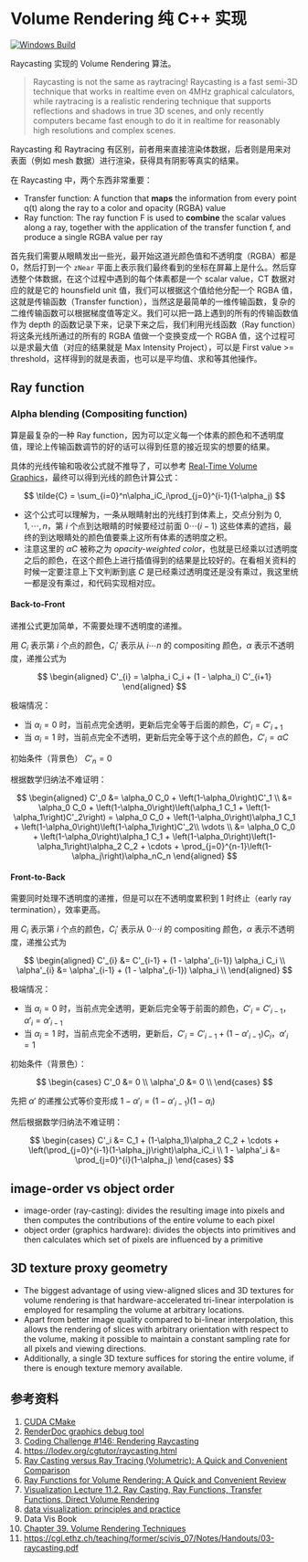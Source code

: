 # Volume Rendering 纯 C++ 实现

[![Windows Build](https://github.com/upupming/volume-rendering/actions/workflows/windows.yml/badge.svg)](https://github.com/upupming/volume-rendering/actions/workflows/windows.yml)

Raycasting 实现的 Volume Rendering 算法。

> Raycasting is not the same as raytracing! Raycasting is a fast semi-3D technique that works in realtime even on 4MHz graphical calculators, while raytracing is a realistic rendering technique that supports reflections and shadows in true 3D scenes, and only recently computers became fast enough to do it in realtime for reasonably high resolutions and complex scenes.

Raycasting 和 Raytracing 有区别，前者用来直接渲染体数据，后者则是用来对表面（例如 mesh 数据）进行渲染，获得具有阴影等真实的结果。

在 Raycasting 中，两个东西非常重要：

- Transfer function: A function that **maps** the information from every point q(t) along the ray to a color and opacity (RGBA) value
- Ray function: The ray function F is used to **combine** the scalar values along a ray, together with the application of the transfer function f, and produce a single RGBA value per ray

首先我们需要从眼睛发出一些光，最开始这道光颜色值和不透明度（RGBA）都是 0，然后打到一个 `zNear` 平面上表示我们最终看到的坐标在屏幕上是什么。然后穿透整个体数据，在这个过程中遇到的每个体素都是一个 scalar value，CT 数据对应的就是它的 hounsfield unit 值，我们可以根据这个值给他分配一个 RGBA 值，这就是传输函数（Transfer function），当然这是最简单的一维传输函数，复杂的二维传输函数可以根据梯度值等定义。我们可以把一路上遇到的所有的传输函数值作为 depth 的函数记录下来，记录下来之后，我们利用光线函数（Ray function）将这条光线所通过的所有的 RGBA 值做一个变换变成一个 RGBA 值，这个过程可以是求最大值（对应的结果就是 Max Intensity Project），可以是 First value >= threshold，这样得到的就是表面，也可以是平均值、求和等其他操作。

## Ray function

### Alpha blending (Compositing function)

算是最复杂的一种 Ray function，因为可以定义每一个体素的颜色和不透明度值，理论上传输函数调节的好的话可以得到任意的接近现实的想要的结果。

具体的光线传输和吸收公式就不推导了，可以参考 [Real-Time Volume Graphics](materials/Real-Time%20Volume%20Graphics.pdf)，最终可以得到光线的颜色计算公式：

$$
\tilde{C} = \sum_{i=0}^n\alpha_iC_i\prod_{j=0}^{i-1}(1-\alpha_j)
$$

- 这个公式可以理解为，一条从眼睛射出的光线打到体素上，交点分别为 $0, 1, \cdots, n$，第 $i$ 个点到达眼睛的时候要经过前面 $0 \cdots (i-1)$ 这些体素的遮挡，最终的到达眼睛处的颜色值要乘上这所有体素的透明度之积。
- 注意这里的 $\alpha C$ 被称之为 *opacity-weighted color*，也就是已经乘以过透明度之后的颜色，在这个颜色上进行插值得到的结果是比较好的。在看相关资料的时候一定要注意上下文判断到底 $C$ 是已经乘过透明度还是没有乘过，我这里统一都是没有乘过，和代码实现相对应。

#### Back-to-Front

递推公式更加简单，不需要处理不透明度的递推。

用 $C_i$ 表示第 $i$ 个点的颜色，$C_i'$ 表示从 $i \cdots n$ 的 compositing 颜色，$\alpha$ 表示不透明度，递推公式为

$$
\begin{aligned}
    C'_{i} = \alpha_i C_i + (1 - \alpha_i) C'_{i+1}
\end{aligned}
$$

极端情况：

- 当 $\alpha_i = 0$ 时，当前点完全透明，更新后完全等于后面的颜色，$C'_{i} = C'_{i+1}$
- 当 $\alpha_i = 1$ 时，当前点完全不透明，更新后完全等于这个点的颜色，$C'_{i} = \alpha C$

初始条件（背景色） $C'_n = 0$

根据数学归纳法不难证明：

$$
\begin{aligned}
    C'_0 &= \alpha_0 C_0 + \left(1-\alpha_0\right)C'_1 \\
         &= \alpha_0 C_0 + \left(1-\alpha_0\right)\left(\alpha_1 C_1 + \left(1-\alpha_1\right)C'_2\right) = \alpha_0 C_0 + \left(1-\alpha_0\right)\alpha_1 C_1 + \left(1-\alpha_0\right)\left(1-\alpha_1\right)C'_2\\
         \vdots \\
         &= \alpha_0 C_0 + \left(1-\alpha_0\right)\alpha_1 C_1 + \left(1-\alpha_0\right)\left(1-\alpha_1\right)\alpha_2 C_2 + \cdots + \prod_{j=0}^{n-1}\left(1-\alpha_j\right)\alpha_nC_n
\end{aligned}
$$

#### Front-to-Back

需要同时处理不透明度的递推，但是可以在不透明度累积到 1 时终止（early ray termination），效率更高。

用 $C_i$ 表示第 $i$ 个点的颜色，$C_i'$ 表示从 $0 \cdots i$ 的 compositing 颜色，$\alpha$ 表示不透明度，递推公式为

$$
\begin{aligned}
    C'_{i} &= C'_{i-1} + (1 - \alpha'_{i-1}) \alpha_i C_i \\
    \alpha'_{i} &= \alpha'_{i-1} + (1 - \alpha'_{i-1}) \alpha_i \\
\end{aligned}
$$

极端情况：

- 当 $\alpha_i = 0$ 时，当前点完全透明，更新后完全等于前面的颜色，$C'_{i} = C'_{i-1}$，$\alpha'_{i} = \alpha'_{i-1}$
- 当 $\alpha_i = 1$ 时，当前点完全不透明，更新后，$C'_{i} = C'_{i-1} + (1-\alpha'_{i-1}) C_i$，$\alpha'_{i} = 1$

初始条件（背景色）：

$$
\begin{cases}
    C'_0 &= 0 \\
    \alpha'_0 &= 0 \\
\end{cases}
$$

先把 $\alpha'$ 的递推公式等价变形成 $1 - \alpha'_{i} = (1 - \alpha'_{i-1}) (1 - \alpha_i)$

然后根据数学归纳法不难证明：

$$
\begin{cases}
    C'_i &= C_1 + (1-\alpha_1)\alpha_2 C_2 + \cdots + \left(\prod_{j=0}^{i-1}(1-\alpha_j)\right)\alpha_iC_i \\
    1 - \alpha'_i &= \prod_{j=0}^{i}(1-\alpha_j)
\end{cases}
$$

## image-order vs object order

- image-order (ray-casting): divides the resulting image into pixels and then computes the contributions of the entire volume to each pixel
- object order (graphics hardware): divides the objects into primitives and then calculates which set of pixels are influenced by a primitive

## 3D texture proxy geometry

- The biggest advantage of using view-aligned slices and 3D textures for volume rendering is that hardware-accelerated tri-linear interpolation is employed for resampling the volume at arbitrary locations.
- Apart from better image quality compared to bi-linear interpolation, this allows the rendering of slices with arbitrary orientation with respect to the volume, making it possible to maintain a constant sampling rate for all pixels and viewing directions.
- Additionally, a single 3D texture suffices for storing the entire volume, if there is enough texture memory available.

## 参考资料

1. [CUDA CMake](https://cliutils.gitlab.io/modern-cmake/chapters/packages/CUDA.html)
2. [RenderDoc graphics debug tool](https://github.com/baldurk/renderdoc)
3. [Coding Challenge #146: Rendering Raycasting](https://www.youtube.com/watch?v=vYgIKn7iDH8)
4. https://lodev.org/cgtutor/raycasting.html
5. [Ray Casting versus Ray Tracing (Volumetric): A Quick and Convenient Comparison](https://www.youtube.com/watch?v=ll4_79zKapU)
6. [Ray Functions for Volume Rendering: A Quick and Convenient Review](https://www.youtube.com/watch?v=1PqvwOjnKJw)
7. [Visualization Lecture 11.2. Ray Casting, Ray Functions, Transfer Functions, Direct Volume Rendering](https://www.youtube.com/watch?v=Thk-MiBIZpE)
8. [data visualization: principles and practice](https://books.google.com.hk/books?id=AGjOBQAAQBAJ&printsec=frontcover)
9. Data Vis Book
10. [Chapter 39. Volume Rendering Techniques](https://developer.nvidia.com/gpugems/gpugems/part-vi-beyond-triangles/chapter-39-volume-rendering-techniques)
11. https://cgl.ethz.ch/teaching/former/scivis_07/Notes/Handouts/03-raycasting.pdf
